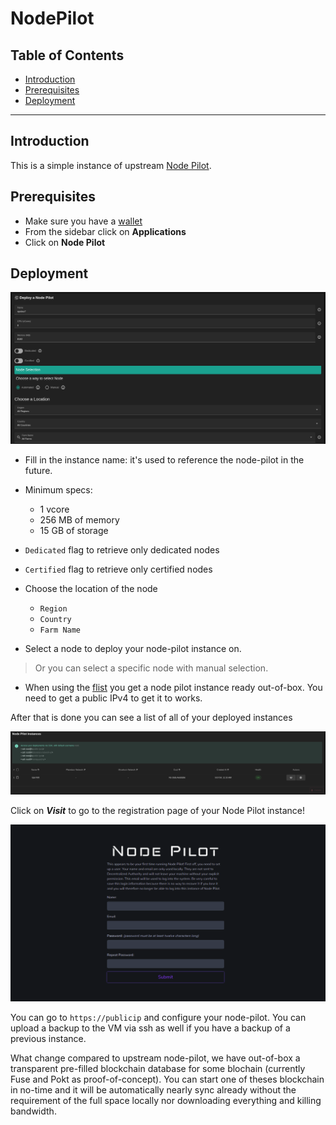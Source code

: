 <h1> NodePilot </h1>

<h2>Table of Contents</h2>

- [Introduction](#introduction)
- [Prerequisites](#prerequisites)
- [Deployment](#deployment)

***

## Introduction

This is a simple instance of upstream [Node Pilot](https://nodepilot.tech).

## Prerequisites

- Make sure you have a [wallet](../wallet_connector.md)
- From the sidebar click on **Applications**
- Click on **Node Pilot**

## Deployment

![ ](./img/solutions_nodepilot.png)

- Fill in the instance name: it's used to reference the node-pilot in the future.

- Minimum specs:
  - 1 vcore
  - 256 MB of memory
  - 15 GB of storage

- `Dedicated` flag to retrieve only dedicated nodes 
- `Certified` flag to retrieve only certified nodes 

- Choose the location of the node
   - `Region`
   - `Country`
   - `Farm Name`
- Select a node to deploy your node-pilot instance on.

> Or you can select a specific node with manual selection.

- When using the [flist](https://hub.grid.tf/tf-official-vms/node-pilot-zdbfs.flist) you get a node pilot instance ready out-of-box. You need to get a public IPv4 to get it to works.

After that is done you can see a list of all of your deployed instances

![ ](./img/nodeP_2.png)

Click on ***Visit*** to go to the registration page of your Node Pilot instance!

![ ](./img/nodePilot_3.png)

You can go to `https://publicip` and configure your node-pilot. You can upload a backup to the VM via ssh as well if you have a backup of a previous instance.

What change compared to upstream node-pilot, we have out-of-box a transparent pre-filled blockchain database for some blochain (currently Fuse and Pokt as proof-of-concept). You can start one of theses blockchain in no-time and it will be automatically nearly sync already without the requirement of the full space locally nor downloading everything and killing bandwidth.
